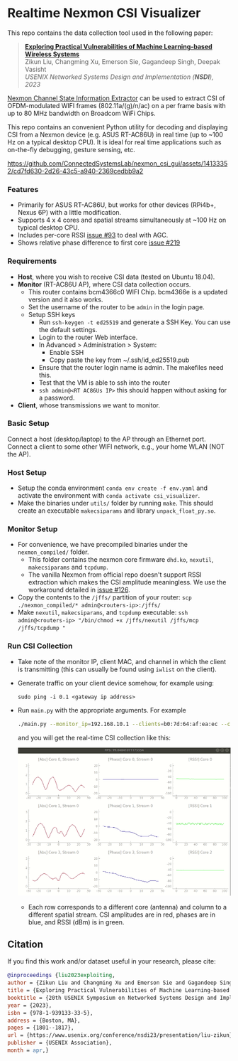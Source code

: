 # Realtime Nexmon CSI Visualizer 

This repo contains the data collection tool used in the following paper: <br/>
> **[Exploring Practical Vulnerabilities of Machine Learning-based Wireless Systems](https://www.usenix.org/conference/nsdi23/presentation/liu-zikun)**  
> Zikun Liu, Changming Xu, Emerson Sie, Gagandeep Singh, Deepak Vasisht   
> *USENIX Networked Systems Design and Implementation (**NSDI**), 2023* 
>

[Nexmon Channel State Information Extractor](https://github.com/seemoo-lab/nexmon_csi) can be used to extract CSI of OFDM-modulated WIFI frames (802.11a/(g)/n/ac) on a per frame basis with up to 80 MHz bandwidth on Broadcom WiFi Chips.

This repo contains an convenient Python utility for decoding and displaying CSI from a Nexmon device (e.g. ASUS RT-AC86U) in real time (up to ~100 Hz on a typical desktop CPU). It is ideal for real time applications such as on-the-fly debugging, gesture sensing, etc.

https://github.com/ConnectedSystemsLab/nexmon_csi_gui/assets/14133352/cd7fd630-2d26-43c5-a940-2369cedbb9a2

### Features

- Primarily for ASUS RT-AC86U, but works for other devices (RPi4b+, Nexus 6P) with a little modification.
- Supports 4 x 4 cores and spatial streams simultaneously at ~100 Hz on typical desktop CPU.
- Includes per-core RSSI [issue #93](https://github.com/seemoo-lab/nexmon_csi/issues/93) to deal with AGC.
- Shows relative phase difference to first core [issue #219](https://github.com/seemoo-lab/nexmon_csi/issues/219)

### Requirements

- **Host**, where you wish to receive CSI data (tested on Ubuntu 18.04).
- **Monitor** (RT-AC86U AP), where CSI data collection occurs.
  - This router contains bcm4366c0 WIFI Chip. bcm4366e is a updated version and it also works.
  - Set the username of the router to be `admin` in the login page.
  - Setup SSH keys
    - Run `ssh-keygen -t ed25519` and generate a SSH Key. You can use the default settings.
    - Login to the router Web interface.
    - In Advanced > Administration > System:
      - Enable SSH
      - Copy paste the key from ~/.ssh/id_ed25519.pub
    - Ensure that the router login name is admin. The makefiles need this.
    - Test that the VM is able to ssh into the router
    - `ssh admin@<RT AC86Us IP>` this should happen without asking for a password.
- **Client**, whose transmissions we want to monitor.

### Basic Setup 

Connect a host (desktop/laptop) to the AP through an Ethernet port. Connect a client to some other WIFI network, e.g., your home WLAN (NOT the AP).

### Host Setup

- Setup the conda environment `conda env create -f env.yaml` and activate the environment with `conda activate csi_visualizer`.
- Make the binaries under `utils/` folder by running `make`. This should create an executable `makecsiparams` and library `unpack_float_py.so`.

### Monitor Setup

- For convenience, we have precompiled binaries under the `nexmon_compiled/` folder.
  - This folder contains the nexmon core firmware `dhd.ko`, `nexutil`, `makecsiparams` and `tcpdump`.
  - The vanilla Nexmon from official repo doesn't support RSSI extraction which makes the CSI amplitude meaningless. We use the workaround detailed in [issue #126](https://github.com/seemoo-lab/nexmon_csi/issues/126).
- Copy the contents to the `/jffs/` partition of your router: `scp ./nexmon_compiled/* admin@<routers-ip>:/jffs/`
- Make `nexutil`, `makecsiparams`, and `tcpdump` executable: `ssh admin@<routers-ip> "/bin/chmod +x /jffs/nexutil /jffs/mcp /jffs/tcpdump "`

### Run CSI Collection

- Take note of the monitor IP, client MAC, and channel in which the client is transmitting (this can usually be found using `iwlist` on the client).
- Generate traffic on your client device somehow, for example using:
  ```
  sudo ping -i 0.1 <gateway ip address>
  ```
- Run `main.py` with the appropriate arguments. For example
    ```bash
    ./main.py --monitor_ip=192.168.10.1 --clients=b0:7d:64:af:ea:ec --chan_spec=40/20
    ```

    and you will get the real-time CSI collection like this:

    ![](docs/csi_demo.gif)

    - Each row corresponds to a different core (antenna) and column to a different spatial stream. CSI amplitudes are in red, phases are in blue, and RSSI (dBm) is in green.

## Citation

If you find this work and/or dataset useful in your research, please cite:

```bibtex
@inproceedings {liu2023exploiting,
author = {Zikun Liu and Changming Xu and Emerson Sie and Gagandeep Singh and Deepak Vasisht},
title = {Exploring Practical Vulnerabilities of Machine Learning-based Wireless Systems},
booktitle = {20th USENIX Symposium on Networked Systems Design and Implementation (NSDI 23)},
year = {2023},
isbn = {978-1-939133-33-5},
address = {Boston, MA},
pages = {1801--1817},
url = {https://www.usenix.org/conference/nsdi23/presentation/liu-zikun},
publisher = {USENIX Association},
month = apr,}
```
